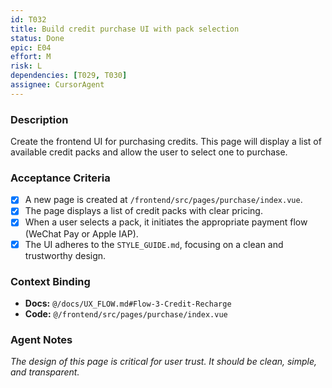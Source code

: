 ```yaml
---
id: T032
title: Build credit purchase UI with pack selection
status: Done
epic: E04
effort: M
risk: L
dependencies: [T029, T030]
assignee: CursorAgent
---
```


### Description

Create the frontend UI for purchasing credits. This page will display a list of available credit packs and allow the user to select one to purchase.

### Acceptance Criteria

- [x] A new page is created at `/frontend/src/pages/purchase/index.vue`.
- [x] The page displays a list of credit packs with clear pricing.
- [x] When a user selects a pack, it initiates the appropriate payment flow (WeChat Pay or Apple IAP).
- [x] The UI adheres to the `STYLE_GUIDE.md`, focusing on a clean and trustworthy design.

### Context Binding

- **Docs:** `@/docs/UX_FLOW.md#Flow-3-Credit-Recharge`
- **Code:** `@/frontend/src/pages/purchase/index.vue`

### Agent Notes

*The design of this page is critical for user trust. It should be clean, simple, and transparent.* 